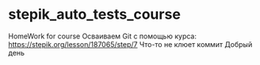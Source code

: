 # stepik_auto_tests_course
HomeWork for course
Осваиваем Git с помощью курса: https://stepik.org/lesson/187065/step/7
Что-то не клюет коммит
Добрый день
